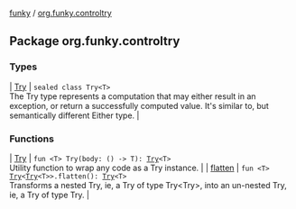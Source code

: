 [funky](../index.md) / [org.funky.controltry](.)

## Package org.funky.controltry

### Types

| [Try](-try/index.md) | `sealed class Try<T>`<br>The Try type represents a computation that may either result in an exception, or return a successfully computed value. It's similar to, but semantically different Either type. |

### Functions

| [Try](-try.md) | `fun <T> Try(body: () -> T): `[`Try`](-try/index.md)`<T>`<br>Utility function to wrap any code as a Try instance. |
| [flatten](flatten.md) | `fun <T> `[`Try`](-try/index.md)`<`[`Try`](-try/index.md)`<T>>.flatten(): `[`Try`](-try/index.md)`<T>`<br>Transforms a nested Try, ie, a Try of type Try&lt;Try&gt;, into an un-nested Try, ie, a Try of type Try. |

